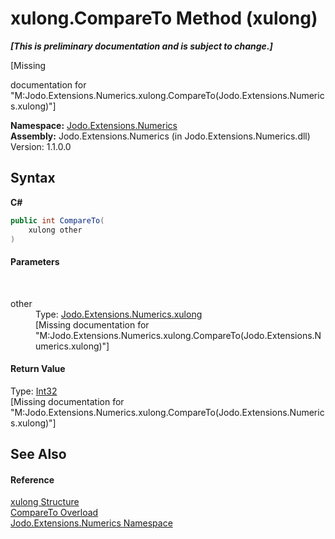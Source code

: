 # xulong.CompareTo Method (xulong)
 _**\[This is preliminary documentation and is subject to change.\]**_

\[Missing <summary> documentation for "M:Jodo.Extensions.Numerics.xulong.CompareTo(Jodo.Extensions.Numerics.xulong)"\]

**Namespace:**&nbsp;<a href="N_Jodo_Extensions_Numerics">Jodo.Extensions.Numerics</a><br />**Assembly:**&nbsp;Jodo.Extensions.Numerics (in Jodo.Extensions.Numerics.dll) Version: 1.1.0.0

## Syntax

**C#**<br />
``` C#
public int CompareTo(
	xulong other
)
```


#### Parameters
&nbsp;<dl><dt>other</dt><dd>Type: <a href="T_Jodo_Extensions_Numerics_xulong">Jodo.Extensions.Numerics.xulong</a><br />\[Missing <param name="other"/> documentation for "M:Jodo.Extensions.Numerics.xulong.CompareTo(Jodo.Extensions.Numerics.xulong)"\]</dd></dl>

#### Return Value
Type: <a href="https://docs.microsoft.com/dotnet/api/system.int32" target="_blank" rel="noopener noreferrer">Int32</a><br />\[Missing <returns> documentation for "M:Jodo.Extensions.Numerics.xulong.CompareTo(Jodo.Extensions.Numerics.xulong)"\]

## See Also


#### Reference
<a href="T_Jodo_Extensions_Numerics_xulong">xulong Structure</a><br /><a href="Overload_Jodo_Extensions_Numerics_xulong_CompareTo">CompareTo Overload</a><br /><a href="N_Jodo_Extensions_Numerics">Jodo.Extensions.Numerics Namespace</a><br />